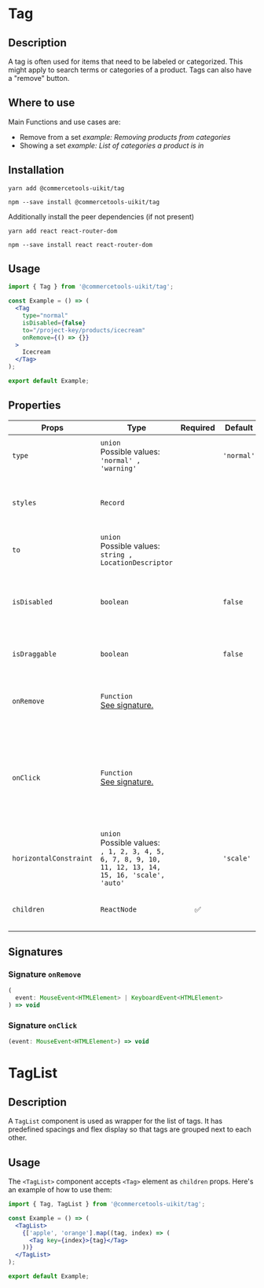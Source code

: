 <!-- THIS IS AN AUTOGENERATED FILE. DO NOT EDIT THIS FILE DIRECTLY. -->
<!-- This file is created by the `yarn generate-readme` script. -->

# Tag

## Description

A tag is often used for items that need to be labeled or categorized. This might apply to search terms or categories of a product. Tags can also have a "remove" button.

## Where to use

Main Functions and use cases are:

- Remove from a set _example: Removing products from categories_
- Showing a set _example: List of categories a product is in_

## Installation

```
yarn add @commercetools-uikit/tag
```

```
npm --save install @commercetools-uikit/tag
```

Additionally install the peer dependencies (if not present)

```
yarn add react react-router-dom
```

```
npm --save install react react-router-dom
```

## Usage

```jsx
import { Tag } from '@commercetools-uikit/tag';

const Example = () => (
  <Tag
    type="normal"
    isDisabled={false}
    to="/project-key/products/icecream"
    onRemove={() => {}}
  >
    Icecream
  </Tag>
);

export default Example;
```

## Properties

| Props                  | Type                                                                                                        | Required | Default    | Description                                                                           |
| ---------------------- | ----------------------------------------------------------------------------------------------------------- | :------: | ---------- | ------------------------------------------------------------------------------------- |
| `type`                 | `union`<br/>Possible values:<br/>`'normal' , 'warning'`                                                     |          | `'normal'` | Indicates color scheme of the tag.                                                    |
| `styles`               | `Record`                                                                                                    |          |            | Styles object that is spread into the tag body.                                       |
| `to`                   | `union`<br/>Possible values:<br/>`string , LocationDescriptor`                                              |          |            | Link of the tag when not disabled                                                     |
| `isDisabled`           | `boolean`                                                                                                   |          | `false`    | Disable the tag element along with the option to remove it.                           |
| `isDraggable`          | `boolean`                                                                                                   |          | `false`    | Adds the draggable icon on the left side.                                             |
| `onRemove`             | `Function`<br/>[See signature.](#signature-onRemove)                                                        |          |            | Called when remove button is clicked.                                                 |
| `onClick`              | `Function`<br/>[See signature.](#signature-onClick)                                                         |          |            | Called when tag element is clicked. This is not called when remove button is clicked. |
| `horizontalConstraint` | `union`<br/>Possible values:<br/>`, 1, 2, 3, 4, 5, 6, 7, 8, 9, 10, 11, 12, 13, 14, 15, 16, 'scale', 'auto'` |          | `'scale'`  | Horizontal size limit of the input field.                                             |
| `children`             | `ReactNode`                                                                                                 |    ✅    |            | Content rendered within the tag                                                       |

## Signatures

### Signature `onRemove`

```ts
(
  event: MouseEvent<HTMLElement> | KeyboardEvent<HTMLElement>
) => void
```

### Signature `onClick`

```ts
(event: MouseEvent<HTMLElement>) => void
```

# TagList

## Description

A `TagList` component is used as wrapper for the list of tags. It has predefined spacings and flex display so that tags are grouped next to each other.

## Usage

The `<TagList>` component accepts `<Tag>` element as `children` props.
Here's an example of how to use them:

```jsx
import { Tag, TagList } from '@commercetools-uikit/tag';

const Example = () => (
  <TagList>
    {['apple', 'orange'].map((tag, index) => (
      <Tag key={index}>{tag}</Tag>
    ))}
  </TagList>
);

export default Example;
```
